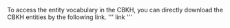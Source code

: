 To access the entity vocabulary in the CBKH, you can directly download the CBKH entities by the following link.
'''
link
'''
